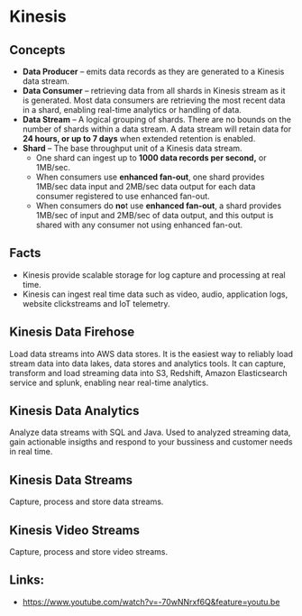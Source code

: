 # Kinesis



## Concepts

- **Data Producer** – emits data records as they are  generated to a Kinesis data stream. 
- **Data Consumer** – retrieving data from all shards in Kinesis stream as it is generated. Most data consumers are  retrieving the most recent data in a shard, enabling real-time analytics or handling of data. 
- **Data Stream** – A logical grouping of shards. There are no bounds on the number of  shards within a data stream. A data stream will retain data for **24 hours, or up to 7 days** when extended retention is enabled.
- **Shard** – The base throughput unit of a Kinesis data stream.
  - One shard can ingest up to **1000 data records per second,** or 1MB/sec.
  - When consumers use **enhanced fan-out**, one shard provides 1MB/sec data input and 2MB/sec data output for each data consumer registered to use enhanced fan-out.
  - When consumers do **no**t use **enhanced fan-out**, a shard provides 1MB/sec of input and 2MB/sec of data output, and this  output is shared with any consumer not using enhanced fan-out.

## Facts

- Kinesis provide scalable storage for log capture and processing at real time.
- Kinesis can ingest real time data such as video, audio, application logs, website clickstreams and IoT telemetry. 

## Kinesis Data Firehose
Load data streams into AWS data stores.
It is the easiest way to reliably load stream data into data lakes, data stores and analytics tools. It can capture, transform and load streaming data into S3, Redshift, Amazon Elasticsearch service and splunk, enabling near real-time analytics.


## Kinesis Data Analytics
Analyze data streams with SQL and Java.
Used to analyzed streaming data, gain actionable insigths and respond to your bussiness and customer needs in real time. 

## Kinesis Data Streams
Capture, process and store data streams.

## Kinesis Video Streams
Capture, process and store video streams.


## Links:
- https://www.youtube.com/watch?v=-70wNNrxf6Q&feature=youtu.be
